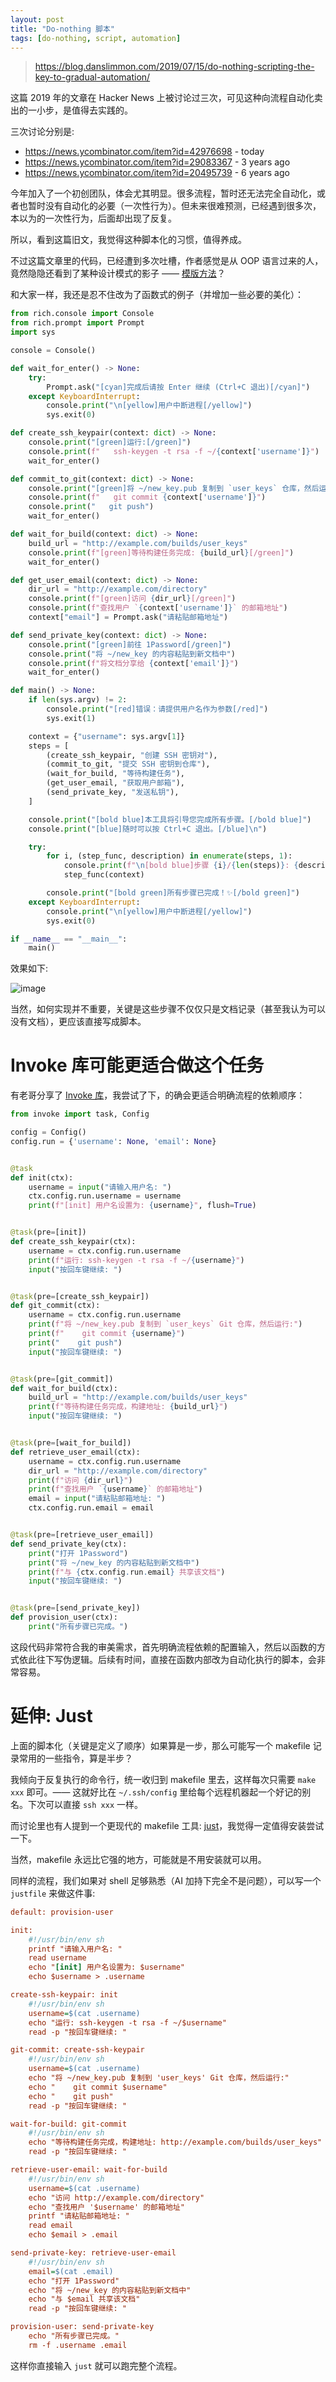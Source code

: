 ```yaml
---
layout: post
title: "Do-nothing 脚本"
tags: [do-nothing, script, automation]
---
```


> <https://blog.danslimmon.com/2019/07/15/do-nothing-scripting-the-key-to-gradual-automation/>

这篇 2019 年的文章在 Hacker News 上被讨论过三次，可见这种向流程自动化卖出的一小步，是值得去实践的。

<!--more-->

三次讨论分别是:

- <https://news.ycombinator.com/item?id=42976698> - today
- <https://news.ycombinator.com/item?id=29083367> - 3 years ago
- <https://news.ycombinator.com/item?id=20495739> - 6 years ago

今年加入了一个初创团队，体会尤其明显。很多流程，暂时还无法完全自动化，或者也暂时没有自动化的必要（一次性行为）。但未来很难预测，已经遇到很多次，本以为的一次性行为，后面却出现了反复。

所以，看到这篇旧文，我觉得这种脚本化的习惯，值得养成。

不过这篇文章里的代码，已经遭到多次吐槽，作者感觉是从 OOP 语言过来的人，竟然隐隐还看到了某种设计模式的影子 —— [模版方法](https://segmentfault.com/a/1190000010706695#item-4-25)？

和大家一样，我还是忍不住改为了函数式的例子（并增加一些必要的美化）：

```python
from rich.console import Console
from rich.prompt import Prompt
import sys

console = Console()

def wait_for_enter() -> None:
    try:
        Prompt.ask("[cyan]完成后请按 Enter 继续 (Ctrl+C 退出)[/cyan]")
    except KeyboardInterrupt:
        console.print("\n[yellow]用户中断进程[/yellow]")
        sys.exit(0)

def create_ssh_keypair(context: dict) -> None:
    console.print("[green]运行:[/green]")
    console.print(f"   ssh-keygen -t rsa -f ~/{context['username']}")
    wait_for_enter()

def commit_to_git(context: dict) -> None:
    console.print("[green]将 ~/new_key.pub 复制到 `user_keys` 仓库，然后运行:[/green]")
    console.print(f"   git commit {context['username']}")
    console.print("   git push")
    wait_for_enter()

def wait_for_build(context: dict) -> None:
    build_url = "http://example.com/builds/user_keys"
    console.print(f"[green]等待构建任务完成: {build_url}[/green]")
    wait_for_enter()

def get_user_email(context: dict) -> None:
    dir_url = "http://example.com/directory"
    console.print(f"[green]访问 {dir_url}[/green]")
    console.print(f"查找用户 `{context['username']}` 的邮箱地址")
    context["email"] = Prompt.ask("请粘贴邮箱地址")

def send_private_key(context: dict) -> None:
    console.print("[green]前往 1Password[/green]")
    console.print("将 ~/new_key 的内容粘贴到新文档中")
    console.print(f"将文档分享给 {context['email']}")
    wait_for_enter()

def main() -> None:
    if len(sys.argv) != 2:
        console.print("[red]错误：请提供用户名作为参数[/red]")
        sys.exit(1)

    context = {"username": sys.argv[1]}
    steps = [
        (create_ssh_keypair, "创建 SSH 密钥对"),
        (commit_to_git, "提交 SSH 密钥到仓库"),
        (wait_for_build, "等待构建任务"),
        (get_user_email, "获取用户邮箱"),
        (send_private_key, "发送私钥"),
    ]

    console.print("[bold blue]本工具将引导您完成所有步骤。[/bold blue]")
    console.print("[blue]随时可以按 Ctrl+C 退出。[/blue]\n")

    try:
        for i, (step_func, description) in enumerate(steps, 1):
            console.print(f"\n[bold blue]步骤 {i}/{len(steps)}: {description}[/bold blue]")
            step_func(context)

        console.print("[bold green]所有步骤已完成！✨[/bold green]")
    except KeyboardInterrupt:
        console.print("\n[yellow]用户中断进程[/yellow]")
        sys.exit(0)

if __name__ == "__main__":
    main()
```

效果如下:

![image](https://github.com/user-attachments/assets/00dd6ded-2651-48b6-bd3b-cf2cd4367baa)

当然，如何实现并不重要，关键是这些步骤不仅仅只是文档记录（甚至我认为可以没有文档），更应该直接写成脚本。

# Invoke 库可能更适合做这个任务

有老哥分享了 [Invoke 库](https://www.pyinvoke.org/index.html)，我尝试了下，的确会更适合明确流程的依赖顺序：

```python
from invoke import task, Config

config = Config()
config.run = {'username': None, 'email': None}


@task
def init(ctx):
    username = input("请输入用户名: ")
    ctx.config.run.username = username
    print(f"[init] 用户名设置为: {username}", flush=True)


@task(pre=[init])
def create_ssh_keypair(ctx):
    username = ctx.config.run.username
    print(f"运行: ssh-keygen -t rsa -f ~/{username}")
    input("按回车键继续: ")


@task(pre=[create_ssh_keypair])
def git_commit(ctx):
    username = ctx.config.run.username
    print(f"将 ~/new_key.pub 复制到 `user_keys` Git 仓库，然后运行:")
    print(f"    git commit {username}")
    print("    git push")
    input("按回车键继续: ")


@task(pre=[git_commit])
def wait_for_build(ctx):
    build_url = "http://example.com/builds/user_keys"
    print(f"等待构建任务完成，构建地址: {build_url}")
    input("按回车键继续: ")


@task(pre=[wait_for_build])
def retrieve_user_email(ctx):
    username = ctx.config.run.username
    dir_url = "http://example.com/directory"
    print(f"访问 {dir_url}")
    print(f"查找用户 `{username}` 的邮箱地址")
    email = input("请粘贴邮箱地址: ")
    ctx.config.run.email = email


@task(pre=[retrieve_user_email])
def send_private_key(ctx):
    print("打开 1Password")
    print("将 ~/new_key 的内容粘贴到新文档中")
    print(f"与 {ctx.config.run.email} 共享该文档")
    input("按回车键继续: ")


@task(pre=[send_private_key])
def provision_user(ctx):
    print("所有步骤已完成。")
```

这段代码非常符合我的审美需求，首先明确流程依赖的配置输入，然后以函数的方式依此往下写伪逻辑。后续有时间，直接在函数内部改为自动化执行的脚本，会非常容易。

# 延伸: Just

上面的脚本化（关键是定义了顺序）如果算是一步，那么可能写一个 makefile 记录常用的一些指令，算是半步？

我倾向于反复执行的命令行，统一收归到 makefile 里去，这样每次只需要 `make xxx` 即可。—— 这就好比在 `~/.ssh/config` 里给每个远程机器起一个好记的别名。下次可以直接 `ssh xxx` 一样。

而讨论里也有人提到一个更现代的 makefile 工具: [just](https://just.systems/man/zh/安装包.html)，我觉得一定值得安装尝试一下。

当然，makefile 永远比它强的地方，可能就是不用安装就可以用。

同样的流程，我们如果对 shell 足够熟悉（AI 加持下完全不是问题），可以写一个 `justfile` 来做这件事:

```ini
default: provision-user

init:
    #!/usr/bin/env sh
    printf "请输入用户名: "
    read username
    echo "[init] 用户名设置为: $username"
    echo $username > .username

create-ssh-keypair: init
    #!/usr/bin/env sh
    username=$(cat .username)
    echo "运行: ssh-keygen -t rsa -f ~/$username"
    read -p "按回车键继续: "

git-commit: create-ssh-keypair
    #!/usr/bin/env sh
    username=$(cat .username)
    echo "将 ~/new_key.pub 复制到 'user_keys' Git 仓库，然后运行:"
    echo "    git commit $username"
    echo "    git push"
    read -p "按回车键继续: "

wait-for-build: git-commit
    #!/usr/bin/env sh
    echo "等待构建任务完成，构建地址: http://example.com/builds/user_keys"
    read -p "按回车键继续: "

retrieve-user-email: wait-for-build
    #!/usr/bin/env sh
    username=$(cat .username)
    echo "访问 http://example.com/directory"
    echo "查找用户 '$username' 的邮箱地址"
    printf "请粘贴邮箱地址: "
    read email
    echo $email > .email

send-private-key: retrieve-user-email
    #!/usr/bin/env sh
    email=$(cat .email)
    echo "打开 1Password"
    echo "将 ~/new_key 的内容粘贴到新文档中"
    echo "与 $email 共享该文档"
    read -p "按回车键继续: "

provision-user: send-private-key
    echo "所有步骤已完成。"
    rm -f .username .email
```

这样你直接输入 `just` 就可以跑完整个流程。